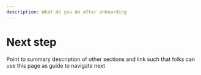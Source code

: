 ```yaml
---
description: What do you do after onboarding
---
```


# Next step

Point to summary description of other sections and link such that folks can use this page as guide to navigate next
